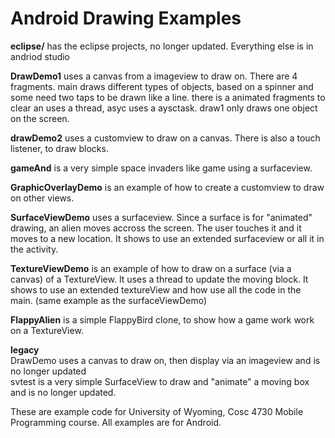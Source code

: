 Android Drawing Examples
===========
<b>eclipse/</b> has the eclipse projects, no longer updated.  Everything else is in andriod studio

<b>DrawDemo1</b> uses a canvas from a imageview to draw on.  There are 4 fragments.  main draws different types of objects, based on a spinner and some need two taps to be drawn like a line.  there is a animated fragments to clear an uses a thread, asyc uses a aysctask. draw1 only draws one object on the screen.

<b>drawDemo2</b> uses a customview to draw on a canvas.  There is also a touch listener, to draw blocks.

<b>gameAnd</b> is a very simple space invaders like game using a surfaceview.

<b>GraphicOverlayDemo</b> is an example of how to create a customview to draw on other views.

<b>SurfaceViewDemo</b> uses a surfaceview.  Since a surface is for "animated" drawing, an alien moves accross the screen.  The user touches it and it moves to a new location. It shows to use an extended surfaceview or all it in the activity.

<b>TextureViewDemo</b> is an example of how to draw on a surface (via a canvas) of a TextureView.  It uses a thread to update the moving block.  It shows to use an extended textureView and how use all the code in the main.  (same example as the surfaceViewDemo)

<b>FlappyAlien</b> is a simple FlappyBird clone, to show how a game work work on a TextureView.

<b>legacy</b><br>
DrawDemo uses a canvas to draw on, then display via an imageview and  is no longer updated<BR>
svtest is a very simple SurfaceView to draw and "animate" a moving box and is no longer updated.


These are example code for University of Wyoming, Cosc 4730 Mobile Programming course.
All examples are for Android.
